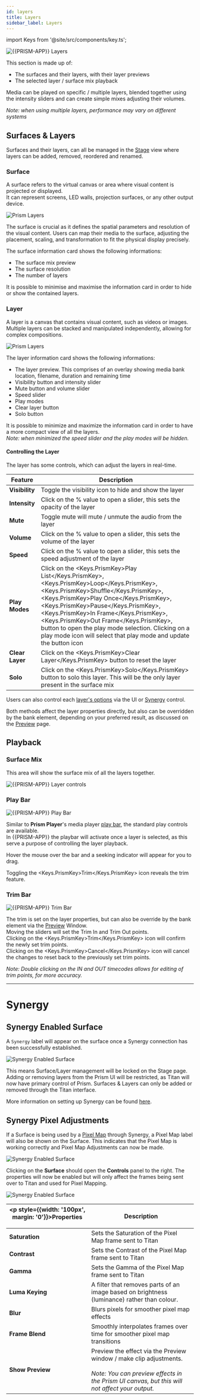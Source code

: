 ```yaml
---
id: layers
title: Layers
sidebar_label: Layers
---
```


import Keys from '@site/src/components/key.ts';

![{{PRISM-APP}} Layers](/prism-images/play/layers/{{PRISM-APP-LOWER}}-layers.png)

This section is made up of:

- The surfaces and their layers, with their layer previews
- The selected layer / surface mix playback

Media can be played on specific / multiple layers, blended together using the intensity sliders and can create simple mixes adjusting their volumes. 

*Note: when using multiple layers, performance may vary on different systems*

## Surfaces & Layers

Surfaces and their layers, can all be managed in the [Stage](../stage) view where layers can be added, removed, reordered and renamed.

### Surface

A surface refers to the virtual canvas or area where visual content is projected or displayed.  
It can represent screens, LED walls, projection surfaces, or any other output device.

![Prism Layers](/prism-images/play/layers/{{PRISM-APP-LOWER}}-surface.png)

The surface is crucial as it defines the spatial parameters and resolution of the visual content. Users can map their media to the surface, adjusting the placement, scaling, and transformation to fit the physical display precisely.

The surface information card shows the following informations:
- The surface mix preview
- The surface resolution
- The number of layers

It is possible to minimise and maximise the information card in order to hide or show the contained layers. 


### Layer

A layer is a canvas that contains visual content, such as videos or images. Multiple layers can be stacked and manipulated independently, allowing for complex compositions.

![Prism Layers](/prism-images/play/layers/{{PRISM-APP-LOWER}}-layer.png)

The layer information card shows the following informations:
- The layer preview. This comprises of an overlay showing media bank location, filename, duration and remaining time
- Visibility button and intensity slider
- Mute button and volume slider
- Speed slider
- Play modes
- Clear layer button
- Solo button

It is possible to minimize and maximize the information card in order to have a more compact view of all the layers.  
*Note: when minimized the speed slider and the play modes will be hidden.*

#### Controlling the Layer

The layer has some controls, which can adjust the layers in real-time.

| Feature | Description |
|---------|-------------|
|  **Visibility** | Toggle the visibility icon to hide and show the layer |
|  **Intensity** | Click on the % value to open a slider, this sets the opacity of the layer |
|  **Mute** | Toggle mute will mute / unmute the audio from the layer |
|  **Volume** | Click on the % value to open a slider, this sets the volume of the layer |
|  **Speed** | Click on the % value to open a slider, this sets the speed adjustment of the layer |
|  **Play Modes** | Click on the <Keys.PrismKey>Play List</Keys.PrismKey>, <Keys.PrismKey>Loop</Keys.PrismKey>, <Keys.PrismKey>Shuffle</Keys.PrismKey>, <Keys.PrismKey>Play Once</Keys.PrismKey>, <Keys.PrismKey>Pause</Keys.PrismKey>, <Keys.PrismKey>In Frame</Keys.PrismKey>, <Keys.PrismKey>Out Frame</Keys.PrismKey>, button to open the play mode selection. Clicking on a play mode icon will select that play mode and update the button icon |
|  **Clear Layer** | Click on the <Keys.PrismKey>Clear Layer</Keys.PrismKey> button to reset the layer |
|  **Solo** | Click on the <Keys.PrismKey>Solo</Keys.PrismKey> button to solo this layer. This will be the only layer present in the surface mix |

Users can also control each [layer's options](./layer-options.md) via the UI or [Synergy](../settings/settings-synergy.md) control.

Both methods affect the layer properties directly, but also can be overridden by the bank element, depending on your preferred result, as discussed on the [Preview](../quick-start/preview.md) page.

## Playback

### Surface Mix

This area will show the surface mix of all the layers together. 

![{{PRISM-APP}} Layer controls](/prism-images/play/{{PRISM-APP-LOWER}}-surface-mix.png)

### Play Bar

![{{PRISM-APP}} Play Bar](/prism-images/play/prism-playbar.png)

Similar to **Prism Player**'s media player [play bar](../../player/play/mediaplayer.md#play-bar), the standard play controls are available.   
In {{PRISM-APP}} the playbar will activate once a layer is selected, as this serve a purpose of controlling the layer playback.

Hover the mouse over the bar and a seeking indicator will appear for you to drag.

Toggling the <Keys.PrismKey>Trim</Keys.PrismKey> icon reveals the trim feature.

### Trim Bar

![{{PRISM-APP}} Trim Bar](/prism-images/play/prism-trimbar.png)

The trim is set on the layer properties, but can also be override by the bank element via the [Preview](../quick-start/preview.md) Window.  
Moving the sliders will set the Trim In and Trim Out points.  
Clicking on the <Keys.PrismKey>Trim</Keys.PrismKey> icon will confirm the newly set trim points.  
Clicking on the <Keys.PrismKey>Cancel</Keys.PrismKey> icon will cancel the changes to reset back to the previously set trim points.

*Note: Double clicking on the IN and OUT timecodes allows for editing of trim points, for more accuracy.*

----------
# Synergy

## Synergy Enabled Surface

A `Synergy` label will appear on the surface once a Synergy connection has been successfully established. 

![Synergy Enabled Surface](/prism-images/play/layers/synergy-connected-surface.png)

This means Surface/Layer management will be locked on the Stage page. Adding or removing layers from the Prism UI will be restricted, as Titan will now have primary control of Prism. Surfaces & Layers can only be added or removed through the Titan interface. 

More information on setting up Synergy can be found [here](/docs/synergy).

## Synergy Pixel Adjustments

If a Surface is being used by a [Pixel Map](docs/synergy/operating-synergy#lightmap-pixel-mapping-media-content) through Synergy, a Pixel Map label will also be shown on the Surface. This indicates that the Pixel Map is working correctly and Pixel Map Adjustments can now be made.

![Synergy Enabled Surface](/prism-images/play/layers/pixel-map-surface.png)

Clicking on the **Surface** should open the **Controls** panel to the right. The properties will now be enabled but will only affect the frames being sent over to Titan and used for Pixel Mapping.

![Synergy Enabled Surface](/prism-images/play/layers/surface-pixel-map-adjustments.png)


| <p style={{width: '100px', margin: '0'}}>Properties</p> |  Description |
|------------------|------------|
| **Saturation**   | Sets the Saturation of the Pixel Map frame sent to Titan |
| **Contrast**     | Sets the Contrast of the Pixel Map frame sent to Titan |
| **Gamma**        | Sets the Gamma of the Pixel Map frame sent to Titan  |
| **Luma Keying**  | A filter that removes parts of an image based on brightness (luminance) rather than colour. |
| **Blur**         | Blurs pixels for smoother pixel map effects |
| **Frame Blend**  | Smoothly interpolates frames over time for smoother pixel map transitions |
| **Show Preview** | Preview the effect via the Preview window / make clip adjustments. <br/> <br/> *Note: You can preview effects in the Prism UI canvas, but this will not affect your output.* |